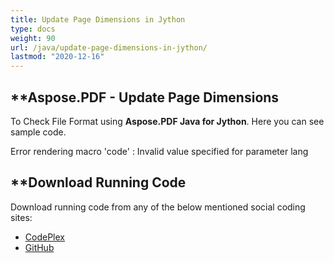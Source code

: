 ```yaml
---
title: Update Page Dimensions in Jython
type: docs
weight: 90
url: /java/update-page-dimensions-in-jython/
lastmod: "2020-12-16"
---
```



## **Aspose.PDF - Update Page Dimensions
To Check File Format using **Aspose.PDF Java for Jython**. Here you can see sample code.

Error rendering macro 'code' : Invalid value specified for parameter lang

## **Download Running Code
Download running code from any of the below mentioned social coding sites:

- [CodePlex](https://asposepdfjavajython.codeplex.com/releases)
- [GitHub](https://github.com/aspose-pdf/Aspose.PDF-for-Java/releases)
